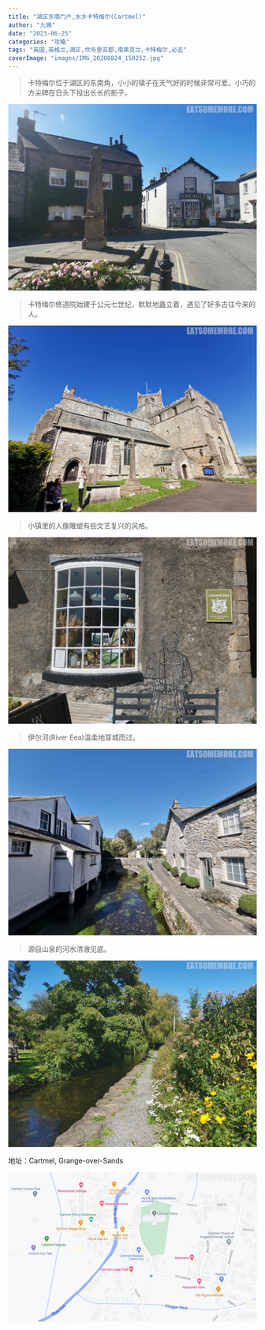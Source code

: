 ```yaml
---
title: "湖区东南门户,水乡卡特梅尔(Cartmel)"
author: "九姨"
date: "2023-06-25"
categories: "攻略"
tags: "英国,英格兰,湖区,坎布里亚郡,南莱克兰,卡特梅尔,必去"
coverImage: "images/IMG_20200824_150252.jpg"
---
```


>卡特梅尔位于湖区的东南角，小小的镇子在天气好的时候非常可爱。小巧的方尖碑在日头下投出长长的影子。

![Cartmel](images/IMG_20200824_145158.jpg)

>卡特梅尔修道院始建于公元七世纪，默默地矗立着，遇见了好多古往今来的人。

![Cartmel Priory](images/IMG_20200824_144043.jpg)

>小镇里的人像雕塑有些文艺复兴的风格。

![Cartmel](images/IMG_20200824_145108.jpg)

>伊尔河(River Eea)温柔地穿城而过。

![Cartmel](images/IMG_20200824_145401.jpg)

>源自山泉的河水清澈见底。

![Cartmel](images/IMG_20200824_150252.jpg)


地址：Cartmel, Grange-over-Sands

![Cartmel](images/cartmel.jpg)